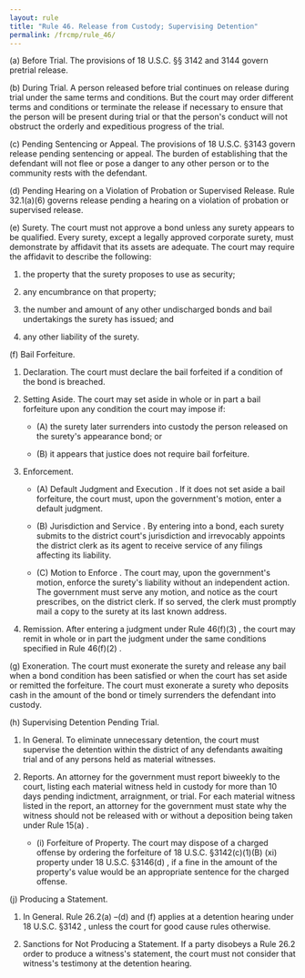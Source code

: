 ```yaml
---
layout: rule
title: "Rule 46. Release from Custody; Supervising Detention"
permalink: /frcmp/rule_46/
---
```


(a) Before Trial. The provisions of 18 U.S.C. §§ 3142 and 3144 govern pretrial release.


(b) During Trial. A person released before trial continues on release during trial under the same terms and conditions. But the court may order different terms and conditions or terminate the release if necessary to ensure that the person will be present during trial or that the person's conduct will not obstruct the orderly and expeditious progress of the trial.


(c) Pending Sentencing or Appeal. The provisions of 18 U.S.C. §3143 govern release pending sentencing or appeal. The burden of establishing that the defendant will not flee or pose a danger to any other person or to the community rests with the defendant.


(d) Pending Hearing on a Violation of Probation or Supervised Release. Rule 32.1(a)(6) governs release pending a hearing on a violation of probation or supervised release.


(e) Surety. The court must not approve a bond unless any surety appears to be qualified. Every surety, except a legally approved corporate surety, must demonstrate by affidavit that its assets are adequate. The court may require the affidavit to describe the following:


1. the property that the surety proposes to use as security;


2. any encumbrance on that property;


3. the number and amount of any other undischarged bonds and bail undertakings the surety has issued; and


4. any other liability of the surety.


(f) Bail Forfeiture.


1. Declaration. The court must declare the bail forfeited if a condition of the bond is breached.


2. Setting Aside. The court may set aside in whole or in part a bail forfeiture upon any condition the court may impose if:


    - (A) the surety later surrenders into custody the person released on the surety's appearance bond; or


    - (B) it appears that justice does not require bail forfeiture.


3. Enforcement.


    - (A) Default Judgment and Execution . If it does not set aside a bail forfeiture, the court must, upon the government's motion, enter a default judgment.


    - (B) Jurisdiction and Service . By entering into a bond, each surety submits to the district court's jurisdiction and irrevocably appoints the district clerk as its agent to receive service of any filings affecting its liability.


    - (C) Motion to Enforce . The court may, upon the government's motion, enforce the surety's liability without an independent action. The government must serve any motion, and notice as the court prescribes, on the district clerk. If so served, the clerk must promptly mail a copy to the surety at its last known address.


4. Remission. After entering a judgment under Rule 46(f)(3) , the court may remit in whole or in part the judgment under the same conditions specified in Rule 46(f)(2) .


(g) Exoneration. The court must exonerate the surety and release any bail when a bond condition has been satisfied or when the court has set aside or remitted the forfeiture. The court must exonerate a surety who deposits cash in the amount of the bond or timely surrenders the defendant into custody.


(h) Supervising Detention Pending Trial.


1. In General. To eliminate unnecessary detention, the court must supervise the detention within the district of any defendants awaiting trial and of any persons held as material witnesses.


2. Reports. An attorney for the government must report biweekly to the court, listing each material witness held in custody for more than 10 days pending indictment, arraignment, or trial. For each material witness listed in the report, an attorney for the government must state why the witness should not be released with or without a deposition being taken under Rule 15(a) .


    - (i) Forfeiture of Property. The court may dispose of a charged offense by ordering the forfeiture of 18 U.S.C. §3142(c)(1)(B) (xi) property under 18 U.S.C. §3146(d) , if a fine in the amount of the property's value would be an appropriate sentence for the charged offense.


(j) Producing a Statement.


1. In General. Rule 26.2(a) –(d) and (f) applies at a detention hearing under 18 U.S.C. §3142 , unless the court for good cause rules otherwise.


2. Sanctions for Not Producing a Statement. If a party disobeys a Rule 26.2 order to produce a witness's statement, the court must not consider that witness's testimony at the detention hearing.
